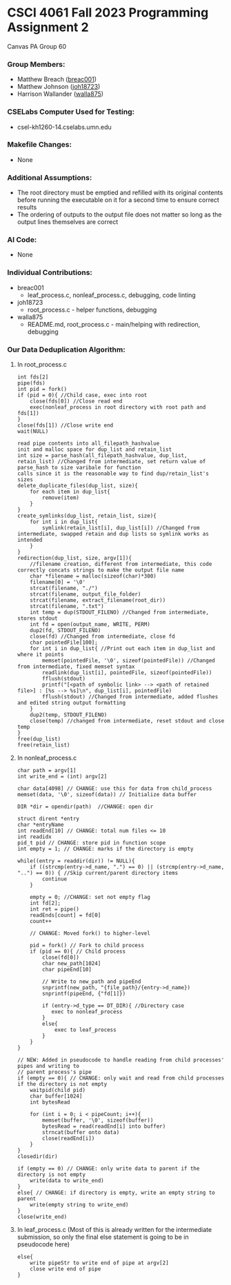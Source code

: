 # CSCI 4061 Fall 2023 Programming Assignment 2

Canvas PA Group 60

### Group Members:
- Matthew Breach ([breac001](mailto:breac001@umn.edu))
- Matthew Johnson ([joh18723](mailto:joh18723@umn.edu))
- Harrison Wallander ([walla875](mailto:walla875@umn.edu))

### CSELabs Computer Used for Testing:
- csel-kh1260-14.cselabs.umn.edu

### Makefile Changes:
- None

### Additional Assumptions:
- The root directory must be emptied and refilled with its original contents before running the executable on it for a second time to ensure correct results
- The ordering of outputs to the output file does not matter so long as the output lines themselves are correct

### AI Code:
- None

### Individual Contributions:
- breac001
    - leaf_process.c, nonleaf_process.c, debugging, code linting
- joh18723
    - root_process.c - helper functions, debugging
- walla875
    - README.md, root_process.c - main/helping with redirection, debugging

### Our Data Deduplication Algorithm:
1. In root_process.c
    ```
    int fds[2] 
    pipe(fds)
    int pid = fork()
    if (pid = 0){ //Child case, exec into root
        close(fds[0]) //Close read end
        exec(nonleaf_process in root directory with root path and fds[1])
    }
    close(fds[1]) //Close write end
    wait(NULL)

    read pipe contents into all_filepath_hashvalue
    init and malloc space for dup_list and retain_list
    int size = parse_hash(all_filepath_hashvalue, dup_list, retain_list) //Changed from intermediate, set return value of parse_hash to size varibale for function
    calls since it is the reasonable way to find dup/retain_list's sizes
    delete_duplicate_files(dup_list, size){
        for each item in dup_list{
            remove(item)
        }
    }
    create_symlinks(dup_list, retain_list, size){
        for int i in dup_list{
            symlink(retain_list[i], dup_list[i]) //Changed from intermediate, swapped retain and dup lists so symlink works as intended
        }
    }
    redirection(dup_list, size, argv[1]){
        //filename creation, different from intermediate, this code correctly concats strings to make the output file name
        char *filename = malloc(sizeof(char)*300)
        filename[0] = '\0'
        strcat(filename, "./")
        strcat(filename, output_file_folder)
        strcat(filename, extract_filename(root_dir))
        strcat(filename, ".txt")
        int temp = dup(STDOUT_FILENO) //Changed from intermediate, stores stdout
        int fd = open(output_name, WRITE, PERM)
        dup2(fd, STDOUT_FILENO)
        close(fd) //Changed from intermediate, close fd
        char pointedFile[100];
        for int i in dup_list{ //Print out each item in dup_list and where it points
            memset(pointedFile, '\0', sizeof(pointedFile)) //Changed from intermediate, fixed memset syntax
            readlink(dup_list[i], pointedFile, sizeof(pointedFile))
            fflush(stdout)
            printf("[<path of symbolic link> --> <path of retained file>] : [%s --> %s]\n", dup_list[i], pointedFile) 
            fflush(stdout) //Changed from intermediate, added flushes and edited string output formatting
        }
        dup2(temp, STDOUT_FILENO)
        close(temp) //changed from intermediate, reset stdout and close temp
    }
    free(dup_list)
    free(retain_list)
    ```

2. In nonleaf_process.c
    ```
    char path = argv[1]
    int write_end = (int) argv[2]

    char data[4098] // CHANGE: use this for data from child_process
    memset(data, '\0', sizeof(data)) // Initialize data buffer

    DIR *dir = opendir(path)  //CHANGE: open dir

    struct dirent *entry
    char *entryName
    int readEnd[10] // CHANGE: total num files <= 10
    int readidx
    pid_t pid // CHANGE: store pid in function scope
    int empty = 1; // CHANGE: marks if the directory is empty

    while((entry = readdir(dir)) != NULL){
        if ((strcmp(entry->d_name, ".") == 0) || (strcmp(entry->d_name, "..") == 0)) { //Skip current/parent directory items
            continue
        }
        
        empty = 0; //CHANGE: set not empty flag
        int fd[2];
        int ret = pipe()
        readEnds[count] = fd[0]
        count++

        // CHANGE: Moved fork() to higher-level

        pid = fork() // Fork to child process
        if (pid == 0){ // Child process
            close(fd[0])
            char new_path[1024]
            char pipeEnd[10]

            // Write to new_path and pipeEnd
            snprintf(new_path, "{file_path}/{entry->d_name})
            snprintf(pipeEnd, {"fd[1]})

            if (entry->d_type == DT_DIR){ //Directory case
               exec to nonleaf_process
            }
            else{
                exec to leaf_process
            }
        }
    }

    // NEW: Added in pseudocode to handle reading from child processes' pipes and writing to 
    // parent process's pipe
    if (empty == 0){ // CHANGE: only wait and read from child processes if the directory is not empty
        waitpid(child pid)
        char buffer[1024]
        int bytesRead

        for (int i = 0; i < pipeCount; i++){
            memset(buffer, '\0', sizeof(buffer))
            bytesRead = read(readEnd[i] into buffer)
            strncat(buffer onto data)
            close(readEnd[i])
        }
    }
    closedir(dir)
    
    if (empty == 0) // CHANGE: only write data to parent if the directory is not empty
        write(data to write_end)
    }
    else{ // CHANGE: if directory is empty, write an empty string to parent
        write(empty string to write_end)
    }
    close(write_end)        
    ```
3. In leaf_process.c
    (Most of this is already written for the intermediate submission, so only 
    the final else statement is going to be in pseudocode here)
    ```
    else{
        write pipeStr to write end of pipe at argv[2]
        close write end of pipe
    }
    ```
